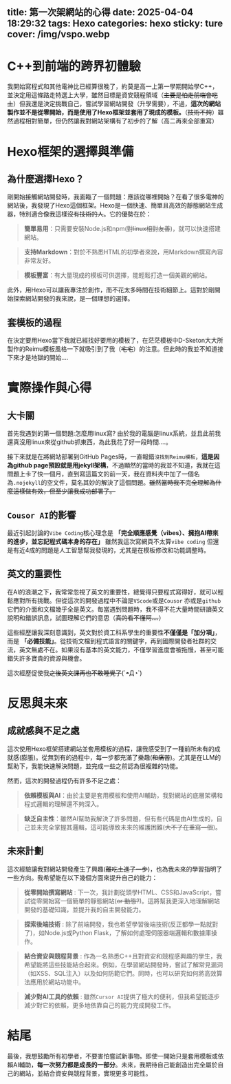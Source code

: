title: 第一次架網站的心得
date: 2025-04-04 18:29:32
tags:
  Hexo
categories: hexo
sticky: ture
cover: /img/vspo.webp
---

# C++到前端的跨界初體驗
我開始寫程式和其他電神比已經算很晚了，約莫是高一上第一學期開始學C++，並決定用這條路走特選上大學，雖然目標是資安競程領域（~~主要是怕走前端會吃土~~）但我還是決定挑戰自己，嘗試學習網站開發（升學需要），不過，**這次的網站製作並不是從零開始，而是使用了Hexo框架並套用了現成的模板。**（~~技術不夠~~）雖然過程相對簡單，但仍然讓我對網站架構有了初步的了解（高二再來全部重寫）

# Hexo框架的選擇與準備
## 為什麼選擇Hexo？
剛開始接觸網站開發時，我面臨了一個問題：應該從哪裡開始？在看了很多電神的網站後，我發現了Hexo這個框架。Hexo是一個快速、簡單且高效的靜態網站生成器，特別適合像我這樣~~沒有技術的人~~。它的優勢在於：
> **簡單易用**：只需要安裝Node.js和npm(~~對linux相對友善~~)，就可以快速搭建網站。

>**支持Markdown**：對於不熟悉HTML的初學者來說，用Markdown撰寫內容非常友好。

>**模板豐富**：有大量現成的模板可供選擇，能輕鬆打造一個美觀的網站。

此外，用Hexo可以讓我專注於創作，而不花太多時間在技術細節上。這對於剛開始探索網站開發的我來說，是一個理想的選擇。

## 套模板的過程
在決定要用Hexo當下我就已經找好要用的模板了，在茫茫模板中D-Sketon大大所製作的Reimu模板風格一下就吸引到了我（~~宅宅~~）的注意。但此時的我並不知道接下來才是地獄的開始....

# 實際操作與心得
## 大卡關
首先我遇到的第一個問題:怎麼用linux寫?
由於我的電腦是linux系統，並且此前我還真沒用linux來從github抓東西，為此我花了好一段時間....。

接下來就是在將網站部署到GitHub Pages時，一直報錯`沒找到Reimu模板`，**這是因為github page預設就是用jekyll架構**，不過顯然的當時的我並不知道，我就在這問題上卡了快一個月，直到寫這篇文的前一天，我在資料夾中加了一個名為`.nojekyll`的空文件，莫名其妙的解決了這個問題。~~雖然當時我不完全理解為什麼這樣做有效，但至少讓我成功部署了。~~

## `Cousor AI`的影響
最近引起討論的`Vibe Coding`核心理念是 **「完全順應感覺（vibes）、擁抱AI帶來的進步，並忘記程式碼本身的存在」** 雖然我這次寫網頁不太算`vibe coding` 但還是有近4成的問題是人工智慧幫我發現的，尤其是在模板修改和功能調整時。

## 英文的重要性
在AI的浪潮之下，我常常忽視了英文的重要性，總覺得只要程式寫得好，就可以輕鬆應對所有挑戰。但從這次的開發過程中不論是`VScode`或是`Cousor` 亦或是`github`它們的介面和文檔幾乎全是英文。每當遇到問題時，我不得不花大量時間研讀英文說明和錯誤訊息，試圖理解它們的意思（~~真的看不懂阿....~~）

這些經歷讓我深刻意識到，英文對於資工科系學生的重要性**不僅僅是「加分項」**，而是 **「必備技能」**。從技術文檔到程式語言的關鍵字，再到國際開發者社群的交流，英文無處不在。如果沒有基本的英文能力，不僅學習進度會被拖慢，甚至可能錯失許多寶貴的資源與機會。

這次經歷促使我~~之後英文課再也不敢睡覺了~~(´◓Д◔`)

# 反思與未來
## 成就感與不足之處
這次使用Hexo框架搭建網站並套用模板的過程，讓我感受到了一種前所未有的成就感(膨脹)。從無到有的過程中，每一步都充滿了樂趣(~~和痛苦~~)。尤其是在LLM的幫助下，我能快速解決問題，並完成一些之前認為很複雜的功能。

然而，這次的開發過程仍有許多不足之處：

>**依賴模板與AI**：由於主要是套用模板和使用AI輔助，我對網站的底層架構和程式邏輯的理解還不夠深入。

>**缺乏自主性**：雖然AI幫助我解決了許多問題，但有些代碼是由AI生成的，自己並未完全掌握其邏輯，這可能導致未來的維護困難(~~大不了在重寫一個~~)。

## 未來計劃
這次經驗讓我對網站開發產生了興趣(~~離吃土進了一步~~)，也為我未來的學習指明了一些方向。我希望能在以下幾個方面來提升自己的能力：

>**從零開始撰寫網站** :
下一次，我計劃從頭學HTML、CSS和JavaScript，嘗試從零開始寫一個簡單的靜態網站(~~or 動態?~~)。這將幫我更深入地理解網站開發的基礎知識，並提升我的自主開發能力。

>**探索後端技術** :
除了前端開發，我也希望學習後端技術(反正都學一點就對了)，如Node.js或Python Flask，了解如何處理伺服器端邏輯和數據庫操作。

>**結合資安與競程背景** :
作為一名熟悉C++且對資安和競程感興趣的學生，我希望能將這些技能結合起來。例如，在學習網站開發時，嘗試了解常見漏洞（如XSS、SQL注入）以及如何防範它們。同時，也可以研究如何將高效算法應用於網站功能中。

>**減少對AI工具的依賴** :
雖然`Cursor AI`提供了極大的便利，但我希望能逐步減少對它的依賴，更多地依靠自己的能力完成開發工作。

# 結尾
最後，我想鼓勵所有初學者，不要害怕嘗試新事物。即使一開始只是套用模板或依賴AI輔助，**每一次努力都是成長的一部分**。未來，我期待自己能創造出完全屬於自己的網站，並結合資安與競程背景，實現更多可能性。
